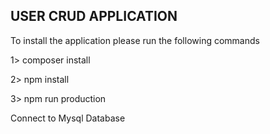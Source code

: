 ## USER CRUD APPLICATION

To install the application please run the following commands

1> composer install

2> npm install

3> npm run production

Connect to Mysql Database
